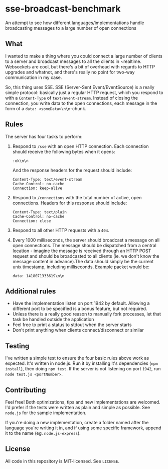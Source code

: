 # sse-broadcast-benchmark

An attempt to see how different languages/implementations handle broadcasting messages to a large number of open connections

## What

I wanted to make a thing where you could connect a large number of clients to a server and broadcast messages to all the clients in ~realtime. Websockets are cool, but there's a bit of overhead with regards to HTTP upgrades and whatnot, and there's really no point for two-way communication in my case.

So, this thing uses SSE. SSE (Server-Sent Event/EventSource) is a really simple protocol: basically just a regular HTTP request, which you respond to with a `Content-Type` of `text/event-stream`. Instead of closing the connection, you write data to the open connections, each message in the form of a `data: <someData>\n\n`-chunk.

## Rules

The server has four tasks to perform:

1. Respond to `/sse` with an open HTTP connection. Each connection should receive the following bytes when it opens:
    
    ```
    :ok\n\n
    ```

    And the response headers for the request should include:
    
    ```
    Content-Type: text/event-stream
    Cache-Control: no-cache
    Connection: keep-alive
    ```
    
2. Respond to `/connections` with the total number of active, open connections. Headers for this response should include:
    
    ```
    Content-Type: text/plain
    Cache-Control: no-cache
    Connection: close
    ```

3. Respond to all other HTTP requests with a `404`.
4. Every 1000 milliseconds, the server should broadcast a message on all open connections. The message should be dispatched from a central location - imagine the message is received through an HTTP POST request and should be broadcasted to all clients (ie. we don't know the message content in advance).The data should simply be the current unix timestamp, including milliseconds. Example packet would be:
    
    ```
    data: 1418071333619\n\n
    ```

## Additional rules

* Have the implementation listen on port 1942 by default. Allowing a different port to be specified is a bonus feature, but not required.
* Unless there is a really good reason to manually fork processes, let that task be handled outside the application
* Feel free to print a status to stdout when the server starts
* Don't print anything when clients connect/disconnect or similar 

## Testing

I've written a simple test to ensure the four basic rules above work as expected. It's written in node.js. Run it by installing it's dependencies (`npm install`), then doing `npm test`. If the server is not listening on port `1942`, run `node test.js <portNumber>`.

## Contributing

Feel free! Both optimizations, tips and new implementations are welcomed. I'd prefer if the tests were written as plain and simple as possible. See `node.js` for the sample implementation.

If you're doing a new implementation, create a folder named after the language you're writing it in, and if using some specific framework, append it to the name (eg. `node.js-express`).

## License

All code in this repository is MIT-licensed. See `LICENSE`.